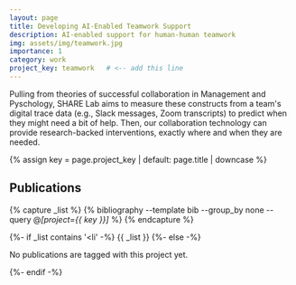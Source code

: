 ```yaml
---
layout: page
title: Developing AI-Enabled Teamwork Support
description: AI-enabled support for human-human teamwork
img: assets/img/teamwork.jpg
importance: 1
category: work
project_key: teamwork   # <-- add this line
---
```


Pulling from theories of successful collaboration in Management and Pyschology, SHARE Lab aims to measure these constructs from a team's digital trace data (e.g., Slack messages, Zoom transcripts) to predict when they might need a bit of help. Then, our collaboration technology can provide research-backed interventions, exactly where and when they are needed. 

{% assign key = page.project_key | default: page.title | downcase %}

## Publications
{% capture _list %}
  {% bibliography --template bib --group_by none --query @*[project={{ key }}]* %}
{% endcapture %}

{%- if _list contains '<li' -%}
  {{ _list }}
{%- else -%}
  <p>No publications are tagged with this project yet.</p>
{%- endif -%}

